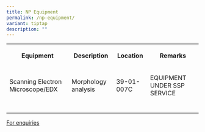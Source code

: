 ```yaml
---
title: NP Equipment
permalink: /np-equipment/
variant: tiptap
description: ""
---
```

<p></p>
<table style="minWidth: 100px">
<colgroup>
<col>
<col>
<col>
<col>
</colgroup>
<tbody>
<tr>
<th rowspan="1" colspan="1">
<p>Equipment</p>
</th>
<th rowspan="1" colspan="1">
<p>Description</p>
</th>
<th rowspan="1" colspan="1">
<p>Location</p>
</th>
<th rowspan="1" colspan="1">
<p>Remarks</p>
</th>
</tr>
<tr>
<td rowspan="1" colspan="1">
<p>Scanning Electron Microscope/EDX</p>
</td>
<td rowspan="1" colspan="1">
<p>Morphology analysis</p>
</td>
<td rowspan="1" colspan="1">
<p>39-01-007C</p>
</td>
<td rowspan="1" colspan="1">
<p>EQUIPMENT UNDER SSP SERVICE</p>
</td>
</tr>
<tr>
<td rowspan="1" colspan="1">
<p></p>
</td>
<td rowspan="1" colspan="1">
<p></p>
</td>
<td rowspan="1" colspan="1">
<p></p>
</td>
<td rowspan="1" colspan="1">
<p></p>
</td>
</tr>
</tbody>
</table>
<p></p>
<p><a href="Mailto:MAUNG_Tin_Win@np.edu.sg" rel="noopener noreferrer nofollow" target="_blank">For enquiries</a>
</p>